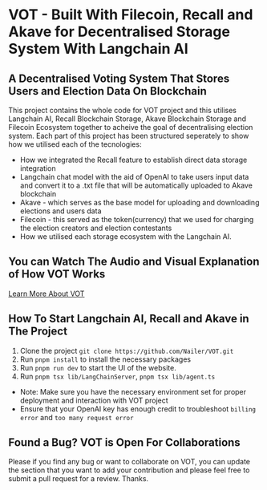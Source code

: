 # VOT - Built With Filecoin, Recall and Akave for Decentralised Storage System With Langchain AI

## A Decentralised Voting System That Stores Users and Election Data On Blockchain

This project contains the whole code for VOT project and this utilises Langchain AI, Recall Blockchain Storage, Akave Blockchain Storage and Filecoin Ecosystem together to acheive the goal of decentralising election system. Each part of this project has been structured seperately to show how we utilised each of the tecnologies:

*  How we integrated the Recall feature to establish direct data storage integration
*  Langchain chat model with the aid of OpenAI to take users input data and convert it to a .txt file that will be automatically uploaded to Akave blockchain
*  Akave - which serves as the base model for uploading and downloading elections and users data
*  Filecoin - this served as the token(currency) that we used for charging the election creators and election contestants
*  How we utilised each storage ecosystem with the Langchain AI.

## You can Watch The Audio and Visual Explanation of How VOT Works
<a href="https://youtu.be/YaZZEnK8YTo" target="_blank">Learn More About VOT</a>

## How To Start Langchain AI, Recall and Akave in The Project

1. Clone the project `git clone https://github.com/Nailer/VOT.git` 
2. Run `pnpm install` to install the necessary packages
3. Run `pnpm run dev` to start the UI of the website.
4. Run `pnpm tsx lib/LangChainServer`, `pnpm tsx lib/agent.ts`

* Note: Make sure you have the necessary environment set for proper deployment and interaction with VOT project
* Ensure that your OpenAI key has enough credit to troubleshoot `billing error` and `too many request error`

## Found a Bug? VOT is Open For Collaborations

Please if you find any bug or want to collaborate on VOT, you can update the section that you want to add your contribution and please feel free to submit a pull request for a review. Thanks.






